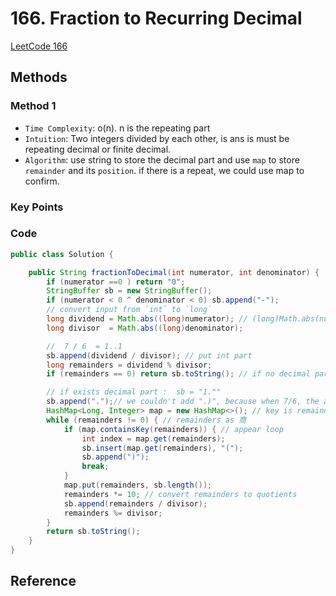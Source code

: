 # 166. Fraction to Recurring Decimal

[LeetCode 166](https://leetcode.com/problems/fraction-to-recurring-decimal/)

## Methods

### Method 1

* `Time Complexity`: o(n). n is the repeating part
* `Intuition`: Two integers divided by each other, is ans is must be repeating decimal or finite decimal.
* `Algorithm`:
use string to store the decimal part and use `map` to store `remainder` and its `position`.  if there is a repeat, we could use map to confirm.

### Key Points

### Code

```java
public class Solution {

    public String fractionToDecimal(int numerator, int denominator) {
        if (numerator ==0 ) return "0";
        StringBuffer sb = new StringBuffer();
        if (numerator < 0 ^ denominator < 0) sb.append("-");
        // convert input from `int` to `long`
        long dividend = Math.abs((long)numerator); // (long)Math.abs(numerator) is wrong, because MIN_VALUE change to MAX_VALUE will overflow
        long divisor  = Math.abs((long)denominator);

        //  7 / 6  = 1..1
        sb.append(dividend / divisor); // put int part
        long remainders = dividend % divisor;
        if (remainders == 0) return sb.toString(); // if no decimal part

        // if exists decimal part :  sb = "1.""
        sb.append(".");// we couldn't add ".)", because when 7/6, the ans is 7.1(6); or 1/2 the ans is 0.5
        HashMap<Long, Integer> map = new HashMap<>(); // key is remainders, value is remainders' position in sb
        while (remainders != 0) { // remainders as 商
            if (map.containsKey(remainders)) { // appear loop
                int index = map.get(remainders);
                sb.insert(map.get(remainders), "(");
                sb.append(")");
                break;
            }
            map.put(remainders, sb.length());
            remainders *= 10; // convert remainders to quotients
            sb.append(remainders / divisor);
            remainders %= divisor;
        }
        return sb.toString();
    }
}

```

## Reference